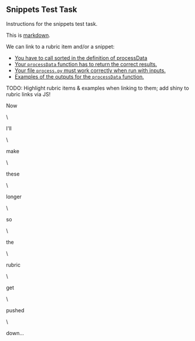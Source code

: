 ## Snippets Test Task

Instructions for the snippets test task.

This is [markdown](https://python-markdown.github.io/reference/).

We can link to a rubric item and/or a snippet:

- [You have to call sorted in the definition of processData](#core.check:def-processData:call-sorted)
- [Your `processData` function has to return the correct results.](#core.test:processData)
- [Your file `process.py` must work correctly when run with inputs.](#extra.test:import)
- [Examples of the outputs for the `processData` function.](#snippet:examples)

TODO: Highlight rubric items & examples when linking to them; add shiny
to rubric links via JS!

Now

\ 

I'll

\ 

make

\ 

these

\ 

longer

\ 

so

\ 

the

\ 

rubric

\ 

get

\ 

pushed

\ 

down...
